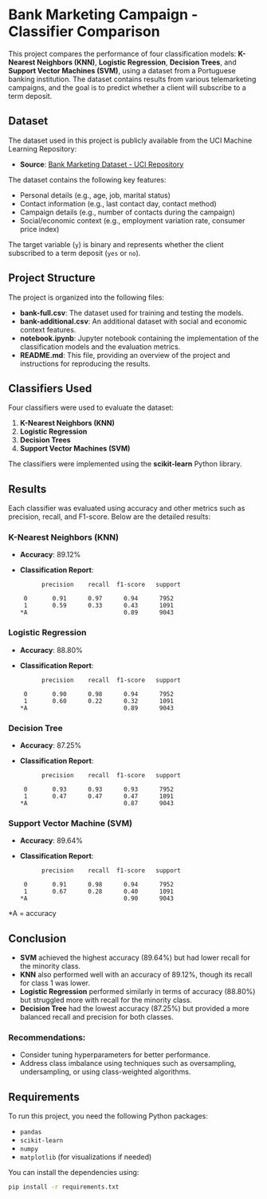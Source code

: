 # Bank Marketing Campaign - Classifier Comparison

This project compares the performance of four classification models: **K-Nearest Neighbors (KNN)**, **Logistic Regression**, **Decision Trees**, and **Support Vector Machines (SVM)**, using a dataset from a Portuguese banking institution. The dataset contains results from various telemarketing campaigns, and the goal is to predict whether a client will subscribe to a term deposit.

## Dataset

The dataset used in this project is publicly available from the UCI Machine Learning Repository:

- **Source**: [Bank Marketing Dataset - UCI Repository](https://archive.ics.uci.edu/ml/datasets/Bank+Marketing)

The dataset contains the following key features:
- Personal details (e.g., age, job, marital status)
- Contact information (e.g., last contact day, contact method)
- Campaign details (e.g., number of contacts during the campaign)
- Social/economic context (e.g., employment variation rate, consumer price index)
  
The target variable (`y`) is binary and represents whether the client subscribed to a term deposit (`yes` or `no`).

## Project Structure

The project is organized into the following files:

- **bank-full.csv**: The dataset used for training and testing the models.
- **bank-additional.csv**: An additional dataset with social and economic context features.
- **notebook.ipynb**: Jupyter notebook containing the implementation of the classification models and the evaluation metrics.
- **README.md**: This file, providing an overview of the project and instructions for reproducing the results.

## Classifiers Used

Four classifiers were used to evaluate the dataset:

1. **K-Nearest Neighbors (KNN)**
2. **Logistic Regression**
3. **Decision Trees**
4. **Support Vector Machines (SVM)**

The classifiers were implemented using the **scikit-learn** Python library.

## Results

Each classifier was evaluated using accuracy and other metrics such as precision, recall, and F1-score. Below are the detailed results:

### K-Nearest Neighbors (KNN)
- **Accuracy**: 89.12%
- **Classification Report**:

            precision    recall  f1-score   support

       0       0.91      0.97      0.94      7952
       1       0.59      0.33      0.43      1091
      *A                           0.89      9043


### Logistic Regression
- **Accuracy**: 88.80%
- **Classification Report**:

            precision    recall  f1-score   support

       0       0.90      0.98      0.94      7952
       1       0.60      0.22      0.32      1091
      *A                           0.89      9043


### Decision Tree
- **Accuracy**: 87.25%
- **Classification Report**:

            precision    recall  f1-score   support

       0       0.93      0.93      0.93      7952
       1       0.47      0.47      0.47      1091
      *A                           0.87      9043


### Support Vector Machine (SVM)
- **Accuracy**: 89.64%
- **Classification Report**:

            precision    recall  f1-score   support

       0       0.91      0.98      0.94      7952
       1       0.67      0.28      0.40      1091
      *A                           0.90      9043

*A = accuracy

## Conclusion

- **SVM** achieved the highest accuracy (89.64%) but had lower recall for the minority class.
- **KNN** also performed well with an accuracy of 89.12%, though its recall for class 1 was lower.
- **Logistic Regression** performed similarly in terms of accuracy (88.80%) but struggled more with recall for the minority class.
- **Decision Tree** had the lowest accuracy (87.25%) but provided a more balanced recall and precision for both classes.

### Recommendations:
- Consider tuning hyperparameters for better performance.
- Address class imbalance using techniques such as oversampling, undersampling, or using class-weighted algorithms.

## Requirements

To run this project, you need the following Python packages:

- `pandas`
- `scikit-learn`
- `numpy`
- `matplotlib` (for visualizations if needed)

You can install the dependencies using:

```bash
pip install -r requirements.txt

